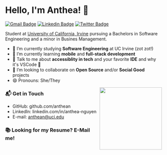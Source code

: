 # Hello, I'm Anthea! 👋

[![Gmail Badge](https://img.shields.io/badge/-anthean@uci.edu-c14438?style=flat&logo=Gmail&logoColor=white)](mailto:anthean@uci.edu "Connect via Email")
[![Linkedin Badge](https://img.shields.io/badge/-Anthea%20Nguyen-0072b1?style=flat&logo=Linkedin&logoColor=white)](https://www.linkedin.com/in/anthea-nguyen/ "Connect on LinkedIn")
[![Twitter Badge](https://img.shields.io/badge/-@_anthean-00acee?style=flat&logo=Twitter&logoColor=white)](https://twitter.com/intent/follow?screen_name=_anthean "Follow on Twitter")


Student at [University of California, Irvine](https://www.ics.uci.edu/) pursuing a Bachelors in Software Engineering and a minor in Busines Management. 

- 🔭 I’m currently studying **Software Engineering** at UC Irvine (zot zot!)
- 🌱 I’m currently learning **mobile** and **full-stack development**
- 💬 Talk to me about **accessiblity in tech** and your favorite **IDE** and why it's VSCode 👀
- 👯 I’m looking to collaborate on **Open Source** and/or **Social Good** projects
- 😄 Pronouns: She/They

<img align='right' src='https://media.giphy.com/media/bcKmIWkUMCjVm/giphy.gif' width='200"'>

### 📬 Get in Touch

- GitHub: github.com/anthean
- LinkedIn: linkedin.com/in/anthea-nguyen
- E-mail: anthean@uci.edu 

### 📚 Looking for my Resume? E-Mail me!



<!--
**anthean/anthean** is a ✨ _special_ ✨ repository because its `README.md` (this file) appears on your GitHub profile.
![Anthea's github stats](https://github-readme-stats.vercel.app/api?username=anthean&show_icons=true&hide_border=true)
![Profile last updated](https://img.shields.io/github/last-commit/anthean/anthean/master?label=Last%20updated&style=flat)

Here are some ideas to get you started:

- 🔭 I’m currently working on ...
- 🌱 I’m currently learning ...
- 👯 I’m looking to collaborate on ...
- 🤔 I’m looking for help with ...
- 💬 Ask me about ...
- 📫 How to reach me: ...
- 😄 Pronouns: ...
- ⚡ Fun fact: ...
-->
